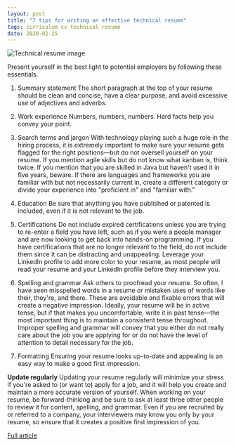 ```yaml
---
layout: post
title: "7 tips for writing an effective technical resume"
tags: curriculum cv technical resume
date: 2020-02-25
---
```


![Technical resume image](https://opensource.com/sites/default/files/styles/image-full-size/public/lead-images/resume_career_document_general.png?itok=JEaFL2XI)

Present yourself in the best light to potential employers by following these essentials.

1. Summary statement
The short paragraph at the top of your resume should be clean and concise, have a clear 
purpose, and avoid excessive use of adjectives and adverbs.

2. Work experience
Numbers, numbers, numbers. Hard facts help you convey your point.

3. Search terms and jargon
With technology playing such a huge role in the hiring process, it is extremely important to 
make sure your resume gets flagged for the right positions—but do not oversell yourself on your 
resume. If you mention agile skills but do not know what kanban is, think twice. If you mention 
that you are skilled in Java but haven't used it in five years, beware. If there are languages 
and frameworks you are familiar with but not necessarily current in, create a different category 
or divide your experience into "proficient in" and "familiar with."

4. Education
Be sure that anything you have published or patented is included, even if it is not relevant to the job.

5. Certifications
Do not include expired certifications unless you are trying to re-enter a field you have left, 
such as if you were a people manager and are now looking to get back into hands-on programming. 
If you have certifications that are no longer relevant to the field, do not include them since 
it can be distracting and unappealing. Leverage your LinkedIn profile to add more color to your 
resume, as most people will read your resume and your LinkedIn profile before they interview you.

6. Spelling and grammar
Ask others to proofread your resume. So often, I have seen misspelled words in a resume or mistaken 
uses of words like their, they're, and there. These are avoidable and fixable errors that will create 
a negative impression. Ideally, your resume will be in active tense, but if that makes you uncomfortable, 
write it in past tense—the most important thing is to maintain a consistent tense throughout. Improper 
spelling and grammar will convey that you either do not really care about the job you are applying for 
or do not have the level of attention to detail necessary for the job.

7. Formatting
Ensuring your resume looks up-to-date and appealing is an easy way to make a good first impression.

**Update regularly**
Updating your resume regularly will minimize your stress if you're asked to (or want to) apply for a job, 
and it will help you create and maintain a more accurate version of yourself. When working on your resume, 
be forward-thinking and be sure to ask at least three other people to review it for content, spelling, and 
grammar. Even if you are recruited by or referred to a company, your interviewers may know you only by your 
resume, so ensure that it creates a positive first impression of you.

[Full article](https://opensource.com/article/20/2/technical-resume-writing)
